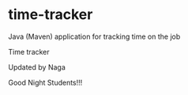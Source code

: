 # time-tracker
Java (Maven) application for tracking time on the job

Time tracker

Updated by Naga

Good Night Students!!!
